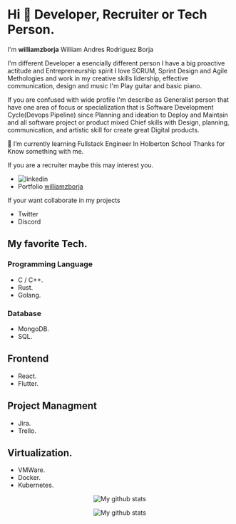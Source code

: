 # Hi 👋 Developer, Recruiter or Tech Person.

I'm **williamzborja** William Andres Rodriguez Borja

I'm different Developer a esencially different person I have a big proactive actitude and Entrepreneurship spirit I love SCRUM, Sprint Design and Agile Methologies and work in my creative skills lidership, effective communication, design and music I'm Play guitar and basic piano.

If you are confused with wide profile I'm describe as Generalist person that have one area of focus or specialization that is Software Development Cycle(Devops Pipeline) since Planning and ideation to Deploy and Maintain and all software project or product mixed Chief skills with Design, planning, communication, and artistic skill for create great Digital products.

🌱 I’m currently learning Fullstack Engineer In Holberton School
Thanks for Know something with me.

If you are a recruiter maybe this may interest you.
- ![linkedin](https://content.linkedin.com/content/dam/me/business/en-us/amp/brand-site/v2/bg/LI-Logo.svg.original.svg)
- Portfolio [williamzborja](https://williamzborja.com)

If your want collaborate in my projects

- Twitter
- Discord

## My favorite Tech.
### Programming Language
- C / C++.
- Rust.
- Golang.

### Database
- MongoDB.
- SQL.

## Frontend
- React.
- Flutter.

## Project Managment
- Jira.
- Trello.

## Virtualization.
- VMWare.
- Docker.
- Kubernetes.



<p align="center">
  <img align="center" src="https://github-readme-stats.vercel.app/api?username=williamzborja&theme=vue&show_icons=true" alt="My github stats" />
</p>
<p align="center">
  <img align="center" src="https://github-readme-stats.vercel.app/api/top-langs/?username=williamzborja&layout=compact&theme=vue&langs_count=6" alt="My github stats"/>
</p>
